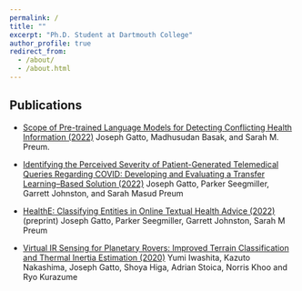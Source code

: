 ```yaml
---
permalink: /
title: ""
excerpt: "Ph.D. Student at Dartmouth College"
author_profile: true
redirect_from: 
  - /about/
  - /about.html
---
```


## Publications

- [Scope of Pre-trained Language Models for Detecting Conflicting Health Information (2022)](https://arxiv.org/pdf/2209.11102.pdf)
Joseph Gatto, Madhusudan Basak, and Sarah M. Preum.

- [Identifying the Perceived Severity of Patient-Generated Telemedical Queries Regarding COVID: Developing and Evaluating a Transfer Learning–Based Solution (2022)](https://medinform.jmir.org/2022/9/e37770)
Joseph Gatto, Parker Seegmiller, Garrett Johnston, and Sarah Masud Preum

- [HealthE: Classifying Entities in Online Textual Health Advice (2022)](https://arxiv.org/pdf/2210.03246.pdf) (preprint)
Joseph Gatto, Parker Seegmiller, Garrett Johnston, Sarah M Preum

- [Virtual IR Sensing for Planetary Rovers: Improved Terrain Classification and Thermal Inertia Estimation (2020)](https://ras.papercept.net/images/temp/IROS/files/3127.pdf) 
Yumi Iwashita, Kazuto Nakashima, Joseph Gatto, Shoya Higa, Adrian Stoica, Norris Khoo and Ryo Kurazume
